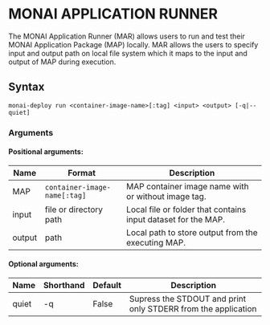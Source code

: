 # MONAI APPLICATION RUNNER

The MONAI Application Runner (MAR) allows users to run and test their MONAI Application Package (MAP) locally. MAR allows the users to specify input and output path on local file system which it maps to the input and output of MAP during execution.

## Syntax
```
monai-deploy run <container-image-name>[:tag] <input> <output> [-q|--quiet]
```
### Arguments

#### Positional arguments:

| Name     | Format                           | Description                                                   |
| -------- | -------------------------------- | ------------------------------------------------------------- |
| MAP      | `container-image-name[:tag]`     | MAP container image name with or without image tag.           |
| input    | file or directory path           | Local file or folder that contains input dataset for the MAP. |
| output   | path                             | Local path to store output from the executing MAP.       |

#### Optional arguments:

| Name                | Shorthand  | Default    | Description                                                       |
| ------------------- | ---------- | ---------- | --------------------------------------------------------------    |
| quiet               | -q         | False      | Supress the STDOUT and print only STDERR from the application |
